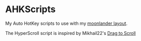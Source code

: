 # AHKScripts
My Auto HotKey scripts to use with my [moonlander layout](https://configure.zsa.io/moonlander/layouts/j6ov4/).

The HyperScroll script is inspired by Mikhail22's [Drag to Scroll](https://github.com/Mikhail22/drag-scroll--autohotkey)
